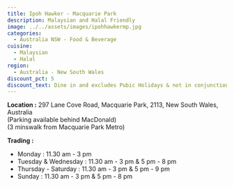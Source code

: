 ```yaml
---
title: Ipoh Hawker - Macquarie Park
description: Malaysian and Halal Friendly
image: ../../assets/images/ipohhawkermp.jpg
categories:
  - Australia NSW - Food & Beverage
cuisine:
  - Malaysian
  - Halal
region:
  - Australia - New South Wales
discount_pct: 5
discount_text: Dine in and excludes Pubic Holidays & not in conjunction with any other offer
---
```


**Location :** 297 Lane Cove Road, Macquarie Park, 2113, New South Wales, Australia\
(Parking available behind MacDonald)\
(3 minswalk from Macquarie Park Metro)

**Trading :**

- Monday : 11.30 am - 3 pm
- Tuesday & Wednesday : 11.30 am - 3 pm & 5 pm - 8 pm
- Thursday - Saturday : 11.30 am - 3 pm & 5 pm - 9 pm
- Sunday : 11.30 am - 3 pm & 5 pm - 8 pm
